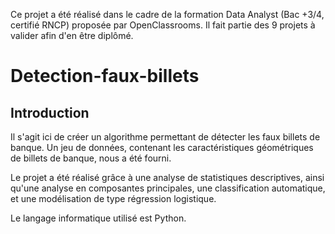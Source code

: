 Ce projet a été réalisé dans le cadre de la formation Data Analyst (Bac +3/4, certifié RNCP) proposée par OpenClassrooms. Il fait partie des 9 projets à valider afin d'en être diplômé.

# Detection-faux-billets

## Introduction

Il s'agit ici de créer un algorithme permettant de détecter les faux billets de banque.
Un jeu de données, contenant les caractéristiques géométriques de billets de banque, nous a été fourni.

Le projet a été réalisé grâce à une analyse de statistiques descriptives, ainsi qu'une analyse en composantes principales, une classification automatique, et une modélisation de type régression logistique.

Le langage informatique utilisé est Python.
